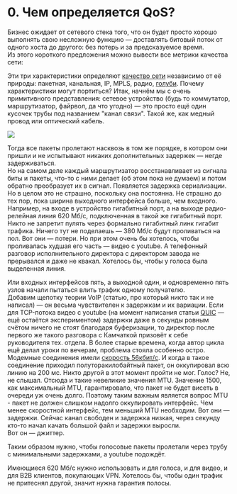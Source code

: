 # 0. Чем определяется QoS?

Бизнес ожидает от сетевого стека того, что он будет просто хорошо выполнять свою несложную функцию — доставлять битовый поток от одного хоста до другого: без потерь и за предсказуемое время.  
Из этого короткого предложения можно вывести все метрики качества сети:

[](0-poteri.md)

[](1-zaderzhki.md)

[](2-dzhitter.md)

Эти три характеристики определяют [качество сети](https://tools.ietf.org/html/rfc2549) независимо от её природы: пакетная, канальная, IP, MPLS, радио, [голуби](https://tools.ietf.org/html/rfc1149). Почему характеристики могут портиться? Итак, начнём мы с очень примитивного представления: сетевое устройство \(будь то коммутатор, маршрутизатор, файрвол, да что угодно\) — это просто ещё один кусочек трубы под названием "канал связи". Такой же, как медный провод или оптический кабель.

![](../../.gitbook/assets/image-143.png)

Тогда все пакеты пролетают насквозь в том же порядке, в котором они пришли и не испытывают никаких дополнительных задержек — негде задерживаться.  
Но на самом деле каждый маршрутизатор восстанавливает из сигнала биты и пакеты, что-то с ними делает \(об этом пока не думаем\) и потом обратно преобразует их в сигнал. Появляется задержка сериализации. Но в целом это не страшно, поскольку она постоянна. Не страшно до тех пор, пока ширина выходного интерфейса больше, чем входного.  
Например, на входе в устройство гигабитный порт, а на выходе радио-релейная линия 620 Мб/с, подключенная в такой же гигабитный порт. Никто не запретит пулять через формально гигабитный линк гигабит трафика. Ничего тут не поделаешь — 380 Мб/с будут проливаться на пол. Вот они — потери. Но при этом очень бы хотелось, чтобы проливалась худшая его часть — видео с youtube. А телефонный разговор исполнительного директора с директором завода не прерывался и даже не квакал. Хотелось бы, чтобы у голоса была выделенная линия.

Или входных интерфейсов пять, а выходной один, и одновременно пять узлов начали пытаться влить трафик одному получателю.  
Добавим щепотку теории VoIP \(статью, про который никто так и не написал\) — он весьма чувствителен к задержкам и их вариации. Если для TCP-потока видео с youtube \(на момент написания статьи [QUIC](https://habr.com/company/infopulse/blog/315172/) — ещё остаётся экспериментом\) задержки даже в секунды ровным счётом ничего не стоят благодаря буферизации, то директор после первого же такого разговора с Камчаткой призовёт к себе руководителя тех. отдела. В более старые времена, когда автор цикла ещё делал уроки по вечерам, проблема стояла особенно остро. Модемные соединения имели [скорость 56кбит/с](https://se7en.ru/post/4671.html). И когда в такое соединение приходил полуторакилобайтный пакет, он оккупировал всю линию на 200 мс. Никто другой в этот момент пройти не мог. Голос? Не, не слышал. Отсюда и такие невеликие значения MTU. Значение 1500, как максимальный MTU, гарантировало, что пакет не будет висеть в очереди уж очень долго. Поэтому таким важным является вопрос MTU - пакет не должен слишком надолго оккупировать интерфейс. Чем менее скоростной интерфейс, тем меньший MTU необходим. Вот они — задержки. Сейчас канал свободен и задержка низкая, через секунду кто-то начал качать большой файл и задержки выросли.  
Вот он — джиттер.

Таким образом нужно, чтобы голосовые пакеты пролетали через трубу с минимальными задержками, а youtube подождёт.

Имеющиеся 620 Мб/с нужно использовать и для голоса, и для видео, и для B2B клиентов, покупающих VPN. Хотелось бы, чтобы один трафик не притеснял другой, значит нужна гарантия полосы.

